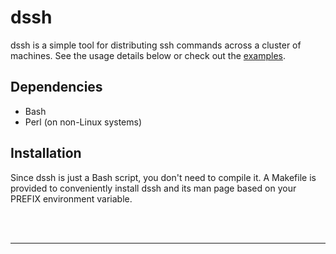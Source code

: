 dssh
====

dssh is a simple tool for distributing ssh commands across a cluster of machines. See the usage details below or check out the [examples](#usage-examples).

Dependencies
------------
* Bash 
* Perl (on non-Linux systems)

Installation
------------
Since dssh is just a Bash script, you don't need to compile it. A Makefile is provided to conveniently install dssh and its man page based on your PREFIX environment variable.

<br>
<br>

* * *


